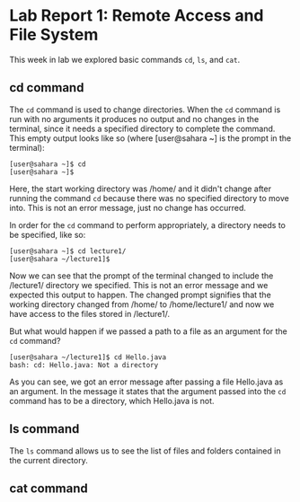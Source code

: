 # Lab Report 1: Remote Access and File System 

This week in lab we explored basic commands `cd`, `ls`, and `cat`. 

## cd command 
The `cd` command is used to change directories. When the `cd` command is run with no arguments it produces no output and no changes in the terminal, since it needs a specified directory to complete the command. This empty output looks like so (where [user@sahara ~] is the prompt in the terminal): 

```
[user@sahara ~]$ cd
[user@sahara ~]$ 
```
Here, the start working directory was /home/ and it didn't change after running the command `cd` because there was no specified directory to move into. This is not an error message, just no change has occurred. 


In order for the `cd` command to perform appropriately, a directory needs to be specified, like so: 

```
[user@sahara ~]$ cd lecture1/
[user@sahara ~/lecture1]$ 
```
Now we can see that the prompt of the terminal changed to include the /lecture1/ directory we specified. This is not an error message and we expected this output to happen. The changed prompt signifies that the working directory changed from /home/ to /home/lecture1/ and now we have access to the files stored in /lecture1/. 

But what would happen if we passed a path to a file as an argument for the `cd` command? 

```
[user@sahara ~/lecture1]$ cd Hello.java 
bash: cd: Hello.java: Not a directory
```
As you can see, we got an error message after passing a file Hello.java as an argument. In the message it states that the argument passed into the `cd` command has to be a directory, which Hello.java is not. 


## ls command
The `ls` command allows us to see the list of files and folders contained in the current directory. 


## cat command

